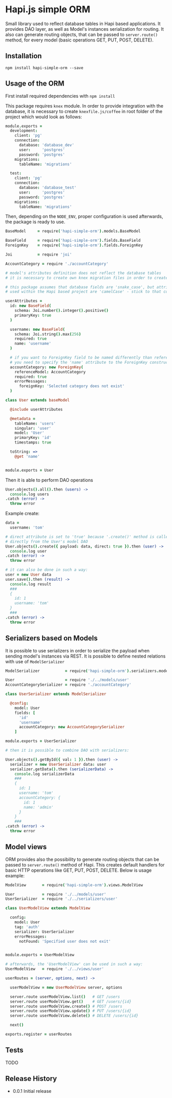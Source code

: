 Hapi.js simple ORM
==================

Small library used to reflect database tables in Hapi based applications. It provides DAO layer, as well as Model's instances serialization for routing.
It also can generate routing objects, that can be passed to `server.route()` method, for every model (basic operations GET, PUT, POST, DELETE).

## Installation

  `npm install hapi-simple-orm --save`

## Usage of the ORM

  First install required dependencies with `npm install`

  This package requires `knex` module. In order to provide integration with the database, it is necessary to create
  `knexfile.js/coffee` in root folder of the project which would look as follows:

  ```coffee
  module.exports =
    development:
      client: 'pg'
      connection:
        database: 'database_dev'
        user:     'postgres'
        password: 'postgres'
      migrations:
        tableName: 'migrations'

    test:
      client: 'pg'
      connection:
        database: 'database_test'
        user:     'postgres'
        password: 'postgres'
      migrations:
        tableName: 'migrations'
  ```

  Then, depending on the `NODE_ENV`, proper configuration is used afterwards, the package is ready to use.

  ```coffee
  BaseModel     = require('hapi-simple-orm').models.BaseModel

  BaseField     = require('hapi-simple-orm').fields.BaseField
  ForeignKey    = require('hapi-simple-orm').fields.ForeignKey

  Joi           = require 'joi'

  AccountCategory = require './accountCategory'

  # model's attributes definition does not reflect the database tables
  # it is necessary to create own knex migration files in order to create corresponding tables

  # this package assumes that database fields are 'snake_case', but attributes
  # used within the Hapi based project are 'camelCase' - stick to that concept

  userAttributes =
    id: new BaseField(
      schema: Joi.number().integer().positive()
      primaryKey: true
    )

    username: new BaseField(
      schema: Joi.string().max(256)
      required: true
      name: 'username'
    )

    # if you want to ForeignKey field to be named differently than referenceModel name
    # you need to specify the 'name' attribute to the ForeignKey constructor
    accountCategory: new ForeignKey(
      referenceModel: AccountCategory
      required: true
      errorMessages:
        foreignKey: 'Selected category does not exist'
    )

  class User extends baseModel

    @include userAttributes

    @metadata =
      tableName: 'users'
      singular: 'user'
      model: 'User'
      primaryKey: 'id'
      timestamps: true

    toString: =>
      @get 'name'


  module.exports = User
  ```

  Then it is able to perform DAO operations

  ```coffee
  User.objects().all().then (users) ->
    console.log users
  .catch (error) ->
    throw error
  ```

  Example create:

  ```coffee
  data =
    username: 'tom'

  # direct attribute is set to 'true' because '.create()' method is called
  # directly from the User's model DAO
  User.objects().create({ payload: data, direct: true }).then (user) ->
    console.log user
  .catch (error) ->
    throw error

  # it can also be done in such a way:
  user = new User data
  user.save().then (result) ->
    console.log result
    ###
    {
      id: 1
      username: 'tom'
    }
    ###
  .catch (error) ->
    throw error
  ```

## Serializers based on Models

  It is possible to use serializers in order to serialize the payload when sending model's instances via REST. It is possible to define nested relations with use of `ModelSerializer`

  ```coffee
  ModelSerializer           = require('hapi-simple-orm').serializers.modelSerializer

  User                      = require './../models/user'
  AccountCategorySerializer = require './accountCategory'

  class UserSerializer extends ModelSerializer

    @config:
      model: User
      fields: [
        'id'
        'username'
        accountCategory: new AccountCategorySerializer
      ]

  module.exports = UserSerializer

  # then it is possible to combine DAO with serializers:

  User.objects().getById({ val: 1 }).then (user) ->
    serializer = new UserSerializer data: user
    serializer.getData().then (serializerData) ->
      console.log serializerData
      ###
      {
        id: 1
        username: 'tom'
        accountCategory: {
          id: 1
          name: 'admin'
        }
      }
      ###
  .catch (error) ->
    throw error
  ```

## Model views

  ORM provides also the possibility to generate routing objects that can be passed to `server.route()` method of Hapi. This creates default handlers for basic HTTP operations like GET, PUT, POST, DELETE. Below is usage example:

  ```coffee
  ModelView       = require('hapi-simple-orm').views.ModelView

  User            = require './../models/user'
  UserSerializer  = require './../serializers/user'

  class UserModelView extends ModelView

    config:
      model: User
      tag: 'auth'
      serializer: UserSerializer
      errorMessages:
        notFound: 'Specified user does not exit'


  module.exports = UserModelView

  # afterwards, the 'UserModelView' can be used in such a way:
  UserModelView   = require './../views/user'

  userRoutes = (server, options, next) ->

    userModelView = new UserModelView server, options

    server.route userModelView.list()   # GET /users
    server.route userModelView.get()    # GET /users/{id}
    server.route userModelView.create() # POST /users
    server.route userModelView.update() # PUT /users/{id}
    server.route userModelView.delete() # DELETE /users/{id}

    next()

  exports.register = userRoutes
  ```

## Tests
  TODO

## Release History

* 0.0.1 Initial release
